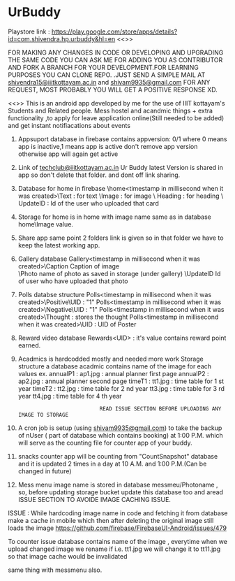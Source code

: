 # UrBuddy

Playstore link : https://play.google.com/store/apps/details?id=com.shivendra.hp.urbuddy&hl=en
<<>>

FOR MAKING ANY CHANGES IN CODE OR DEVELOPING AND UPGRADING THE SAME CODE YOU CAN ASK ME FOR ADDING YOU AS CONTRIBUTOR AND FORK A BRANCH FOR YOUR DEVELOPMENT.FOR LEARNING PURPOSES YOU CAN CLONE REPO. 
.JUST SEND A SIMPLE MAIL AT shivendra15@iiitkottayam.ac.in and shivam9935@gmail.com FOR ANY REQUEST, MOST PROBABLY YOU WILL GET A POSITIVE RESPONSE XD.

<<>>
This is an android app developed by me for the use of IIIT kottayam's Students and Related people. Mess hostel and acandmic things + extra 
functionality ,to apply for leave application online(Still needed to be added) and get instant notifiacations about events

1) Appsuport database in firebase contains 
appversion: 0/1    where 0 means app is inactive,1 means app is active don't remove app version otherwise app will again get active

2) Link of techclub@iiitkottayam.ac.in Ur Buddy latest Version is shared in app so don't delete that folder.
and dont off link sharing.

3) Database for home in firebase
 \home\<timestamp in millisecond when it was created>\Text : for text
                                         \Image : for image
                                         \ Heading : for heading
                                         \ UpdateID : Id of the user who uploaded that card
 
4) Storage for home is in home with image name same as in database home\Image value.

5) Share app same point 2 folders link is given so in that folder we have to keep the latest working app.

6) Gallery database
    Gallery\<timestamp in millisecond when it was created>\Caption    Caption of image  
                                                          \Photo       name of photo as saved in storage (under gallery\)
                                                          \UpdateID    Id of user who have uploaded that photo
7) Polls databse structure 
                  Polls\<timestamp in millisecond when it was created>\Positive\UID  :  "1"
                  Polls\<timestamp in millisecond when it was created>\Negative\UID  :  "1"
                  Polls\<timestamp in millisecond when it was created>\Thought   :      stores the thought
                  Polls\<timestamp in millisecond when it was created>\UID  :  UID of Poster
                  
8) Reward video database
                 Rewards\<UID> : it's value contains reward point earned.

9) Acadmics is hardcodded mostly and needed more work 
Storage structure a database acadmic contains name of the image for each values ex. 
                      annualP1   : ap1.jpg : annual planner first page
                      annualP2   : ap2.jpg : annual planner second page
                      timeT1     : tt1.jpg : time table for 1 st year
                      timeT2     : tt2.jpg : time table for 2 nd year
                                tt3.jpg : time table for 3 rd year
                                 tt4.jpg : time table for 4 th year
                                 
                                 READ ISSUE SECTION BEFORE UPLOADING ANY IMAGE TO STORAGE
                                 
 10) A cron job is setup (using shivam9935@gmail.com) to take the backup of nUser ( part of database which contains booking) at 1:00 P.M. which will serve as the counting file for counter app of your buddy.
 
 11) snacks counter app will be counting from "CountSnapshot" database and it is updated 2 times in a day at 10 A.M. and 1:00 P.M.(Can be changed in future)
 
 12) Mess menu image name is stored in database messmeu/Photoname , so, before updating storage bucket update this database too and aread ISSUE SECTION TO AVOIDE IMAGE CACHING ISSUE.
 
 
 ISSUE : While hardcoding image name in code and fetching it from database make a cache in mobile which then after deleting the original image still loads the image
 https://github.com/firebase/FirebaseUI-Android/issues/479
 
 To counter issue database contains name of the image , everytime when we upload changed image we rename if i.e. tt1.jpg we will change it to tt11.jpg so that image cache would be invalidated
 
 same thing with messmenu also.
 
                           
